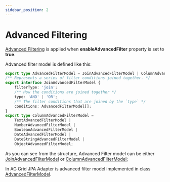 ```yaml
---
sidebar_position: 2
---
```


# Advanced Filtering
[Advanced Filtering](https://ag-grid.com/angular-data-grid/filter-advanced/) is applied when **enableAdvancedFilter** property is set to **true**.

Advanced filter model is defined like this:
```typescript title="Advanced Filter Model structure"
export type AdvancedFilterModel = JoinAdvancedFilterModel | ColumnAdvancedFilterModel;
/** Represents a series of filter conditions joined together. */
export interface JoinAdvancedFilterModel {
    filterType: 'join';
    /** How the conditions are joined together */
    type: 'AND' | 'OR';
    /** The filter conditions that are joined by the `type` */
    conditions: AdvancedFilterModel[];
}
export type ColumnAdvancedFilterModel = 
    TextAdvancedFilterModel | 
    NumberAdvancedFilterModel | 
    BooleanAdvancedFilterModel | 
    DateAdvancedFilterModel | 
    DateStringAdvancedFilterModel | 
    ObjectAdvancedFilterModel;
```
As you can see from the structure, Advanced Filter model can be either [JoinAdvancedFilterModel](./join-advanced-filter-model/join-advanced-filter-model.md) or [ColumnAdvancedFilterModel](./column-advanced-filter-model/column-advanced-filter-model.md);

In AG Grid JPA Adapter is advanced filter model implemented in class [AdvancedFilterModel](https://github.com/smolcan/ag-grid-jpa-adapter/blob/main/src/main/java/io/github/smolcan/aggrid/jpa/adapter/filter/advanced/AdvancedFilterModel.java).
